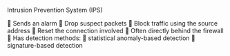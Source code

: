 Intrusion Prevention System (IPS)

 Sends an alarm
 Drop suspect packets
 Block traffic using the source address
 Reset the connection involved
 Often directly behind the firewall
 Has detection methods:
 statistical anomaly-based detection
 signature-based detection


